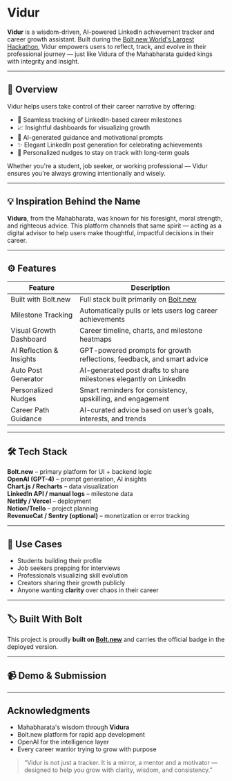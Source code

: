 # Vidur

**Vidur** is a wisdom-driven, AI-powered LinkedIn achievement tracker and career growth assistant. Built during the [Bolt.new World's Largest Hackathon](https://bolt.new), Vidur empowers users to reflect, track, and evolve in their professional journey — just like Vidura of the Mahabharata guided kings with integrity and insight.

---

## 🚀 Overview

Vidur helps users take control of their career narrative by offering:
- 🔗 Seamless tracking of LinkedIn-based career milestones
- 📈 Insightful dashboards for visualizing growth
- 🧠 AI-generated guidance and motivational prompts
- ✨ Elegant LinkedIn post generation for celebrating achievements
- 🎯 Personalized nudges to stay on track with long-term goals

Whether you're a student, job seeker, or working professional — Vidur ensures you're always growing intentionally and wisely.

---

## 💡 Inspiration Behind the Name

**Vidura**, from the Mahabharata, was known for his foresight, moral strength, and righteous advice. This platform channels that same spirit — acting as a digital advisor to help users make thoughtful, impactful decisions in their career.

---

## ⚙️ Features

| Feature                         | Description                                                                 |
|----------------------------------|-----------------------------------------------------------------------------|
| Built with Bolt.new           | Full stack built primarily on [Bolt.new](https://bolt.new)                  |
| Milestone Tracking            | Automatically pulls or lets users log career achievements                   |
| Visual Growth Dashboard       | Career timeline, charts, and milestone heatmaps                             |
| AI Reflection & Insights      | GPT-powered prompts for growth reflections, feedback, and smart advice      |
| Auto Post Generator           | AI-generated post drafts to share milestones elegantly on LinkedIn          |
| Personalized Nudges           | Smart reminders for consistency, upskilling, and engagement                 |
| Career Path Guidance          | AI-curated advice based on user’s goals, interests, and trends              |

---

## 🛠 Tech Stack

 **Bolt.new** – primary platform for UI + backend logic  
 **OpenAI (GPT-4)** – prompt generation, AI insights  
 **Chart.js / Recharts** – data visualization  
 **LinkedIn API / manual logs** – milestone data  
 **Netlify / Vercel** – deployment  
 **Notion/Trello** – project planning  
 **RevenueCat / Sentry (optional)** – monetization or error tracking
 
---
 
## 🎯 Use Cases

- Students building their profile  
- Job seekers prepping for interviews  
- Professionals visualizing skill evolution  
- Creators sharing their growth publicly  
- Anyone wanting **clarity** over chaos in their career

---

## 🏷 Built With Bolt

This project is proudly **built on [Bolt.new](https://bolt.new)** and carries the official badge in the deployed version.

---

## 📹 Demo & Submission


---

## Acknowledgments

- Mahabharata's wisdom through **Vidura**  
- Bolt.new platform for rapid app development  
- OpenAI for the intelligence layer  
- Every career warrior trying to grow with purpose 

> “Vidur is not just a tracker. It is a mirror, a mentor and a motivator — designed to help you grow with clarity, wisdom, and consistency.”


